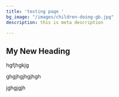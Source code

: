 ```yaml
---
title: 'testing page '
bg_image: "/images/children-doing-gb.jpg"
description: this is meta description

---
```

## My New Heading 

hgfjhgkjg

ghgjhgjhgjhgh

jghgjgjh